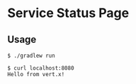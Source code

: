# Service Status Page

## Usage
```
$ ./gradlew run
```

```
$ curl localhost:8080
Hello from vert.x!
```

